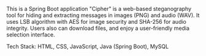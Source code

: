This is a Spring Boot application "Cipher" is a web-based steganography tool for hiding and extracting messages in images (PNG) and audio (WAV). It uses LSB algorithm with AES for image security and SHA-256 for audio integrity. Users also can download files, and enjoy a user-friendly media selection interface. 

Tech Stack: HTML, CSS, JavaScript, Java (Spring Boot), MySQL  
